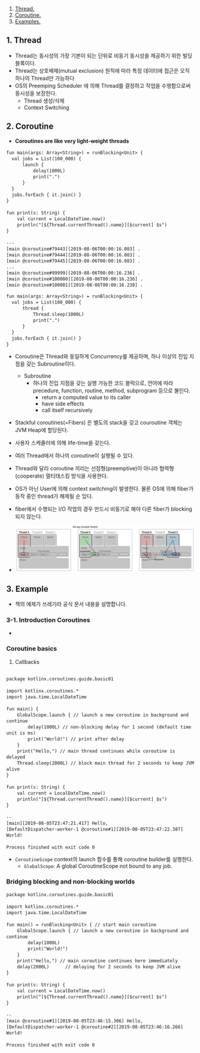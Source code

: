 1. [ Thread. ](#1)
2. [ Coroutine. ](#2)
3. [ Examples. ](#3)

<a name="1"></a>
## 1. Thread
- Thread는 동시성의 가장 기본이 되는 단위로 비동기 동시성을 제공하기 위한 빌딩 블록이다. 
- Thread는 상호배제(mutual exclusion) 원칙에 따라 특정 데이터에 접근은 오직 하나의 Thread만 가능하다
- OS의 Preemping Scheduler 에 의해 Thread를 결정하고 작업을 수행함으로써 동시성을 보장한다.
  - Thread 생성/삭제
  - Context Switching


<a name="2"></a>
## 2. Coroutine
- **Coroutines are like very light-weight threads**
```
fun main(args: Array<String>) = runBlocking<Unit> {
  val jobs = List(100_000) {
      launch {
          delay(1000L)
          print(".")
      }
  }
  jobs.forEach { it.join() }
}

fun print(s: String) {
    val current = LocalDateTime.now()
    println("[${Thread.currentThread().name}][$current] $s")
}

---
[main @coroutine#79443][2019-08-06T00:00:16.083] .
[main @coroutine#79444][2019-08-06T00:00:16.083] .
[main @coroutine#79445][2019-08-06T00:00:16.083] .
...
[main @coroutine#99999][2019-08-06T00:00:16.236] .
[main @coroutine#100000][2019-08-06T00:00:16.236] .
[main @coroutine#100001][2019-08-06T00:00:16.238] .

```

```
fun main(args: Array<String>) = runBlocking<Unit> {
  val jobs = List(100_000) {
      thread {
          Thread.sleep(1000L)
          print(".")
      }
  }
  jobs.forEach { it.join() }
}
```
- Coroutine은 Thread와 동일하게 Concurrency를 제공하며, 하나 이상의 진입 지점을 갖는 Subroutine이다.
  - Subroutine
    - 하나의 진입 지점을 갖는 실행 가능한 코드 블럭으로, 언어에 따라 precedure, function, routine, method, subprogram 등으로 불린다.
      - return a computed value to its caller
      - have side effects
      - call itself recursively
- Stackful coroutines(=Fibers) 은 별도의 stack을 갖고 couroutine 객체는 JVM Heap에 할당된다.
- 사용자 스케쥴러에 의해 life-time을 갖는다.
- 여러 Thread에서 하나의 coroutine이 실행될 수 있다.
- Thread와 달리 coroutine 끼리는 선점형(preemptive)이 아니라 협력형(cooperate) 멀티태스킹 방식을 사용한다.
- OS가 아닌 User에 의해 context switching이 발생한다. 물론 OS에 의해 fiber가 동작 중인 thread가 해제될 순 있다. 
- fiber에서 수행되는 I/O 작업의 경우 만드시 비동기로 해야 다른 fiber가 blocking 되지 않는다. 

- ![Alt text](./resources/chapter-7-coroutine_thread.PNG)

    
## 3. Example
- 책의 예제가 쓰레기라 공식 문서 내용을 설명합니다.

### 3-1. Introduction Coroutines
- 

### Coroutine basics
1. Callbacks
```
```


```
package kotlinx.coroutines.guide.basic01

import kotlinx.coroutines.*
import java.time.LocalDateTime

fun main() {
    GlobalScope.launch { // launch a new coroutine in background and continue
        delay(1000L) // non-blocking delay for 1 second (default time unit is ms)
        print("World!") // print after delay
    }
    print("Hello,") // main thread continues while coroutine is delayed
    Thread.sleep(2000L) // block main thread for 2 seconds to keep JVM alive
}

fun print(s: String) {
    val current = LocalDateTime.now()
    println("[${Thread.currentThread().name}][$current] $s")
}

--
[main][2019-08-05T23:47:21.417] Hello,
[DefaultDispatcher-worker-1 @coroutine#1][2019-08-05T23:47:22.387] World!

Process finished with exit code 0

```
- `CoroutineScope` context의 launch 함수를 통해 coroutine builder를 실행한다.
  - `GlobalScope`: A global CoroutineScope not bound to any job.

### Bridging blocking and non-blocking worlds
```
package kotlinx.coroutines.guide.basic01

import kotlinx.coroutines.*
import java.time.LocalDateTime

fun main() = runBlocking<Unit> { // start main coroutine
    GlobalScope.launch { // launch a new coroutine in background and continue
        delay(1000L)
        print("World!")
    }
    print("Hello,") // main coroutine continues here immediately
    delay(2000L)      // delaying for 2 seconds to keep JVM alive
}

fun print(s: String) {
    val current = LocalDateTime.now()
    println("[${Thread.currentThread().name}][$current] $s")
}

--
[main @coroutine#1][2019-08-05T23:46:15.306] Hello,
[DefaultDispatcher-worker-1 @coroutine#2][2019-08-05T23:46:16.266] World!

Process finished with exit code 0

```
